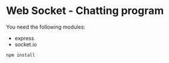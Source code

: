 # Web Socket - Chatting program
You need the following modules:
- express
- socket.io

<code>npm install</code>
